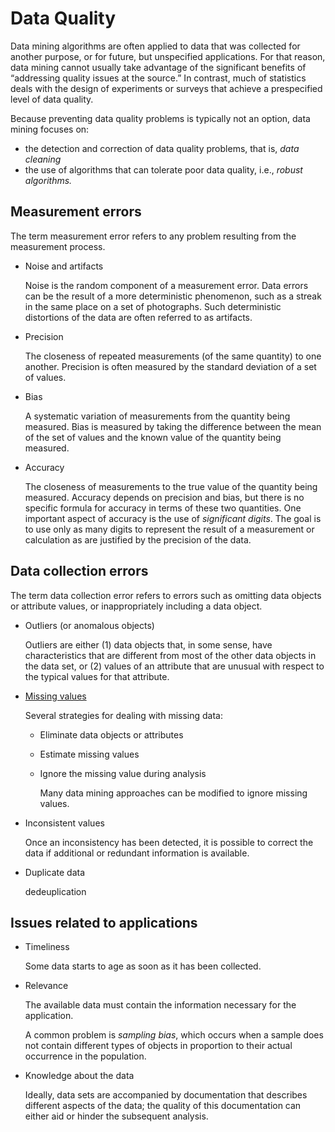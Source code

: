 # Data Quality
Data mining algorithms are often applied to data that was collected for another purpose, or for future, but unspecified applications. For that reason, data mining cannot usually take advantage of the significant benefits of “addressing quality issues at the source.” In contrast, much of statistics deals with the design of experiments or surveys that achieve a prespecified level of data quality.

Because preventing data quality problems is typically not an option, data mining focuses on:
- the detection and correction of data quality problems, that is, *data cleaning*
- the use of algorithms that can tolerate poor data quality, i.e., *robust algorithms.*

## Measurement errors
The term measurement error refers to any problem resulting from the measurement process.
- Noise and artifacts
  
  Noise is the random component of a measurement error.
  Data errors can be the result of a more deterministic phenomenon, such as a streak in the same place on a set of photographs. Such deterministic distortions of the data are often referred to as artifacts.
- Precision
  
  The closeness of repeated measurements (of the same quantity) to one another. Precision is often measured by the standard deviation of a set of values.
- Bias
  
  A systematic variation of measurements from the quantity being measured. Bias is measured by taking the difference between the mean of the set of values and the known value of the quantity being measured.
- Accuracy
  
  The closeness of measurements to the true value of the quantity being measured. Accuracy depends on precision and bias, but there is no specific formula for accuracy in terms of these two quantities.
  One important aspect of accuracy is the use of *significant digits*. The goal is to use only as many digits to represent the result of a measurement or calculation as are justified by the precision of the data.

## Data collection errors
The term data collection error refers to errors such as omitting data objects or attribute values, or inappropriately including a data object.

- Outliers (or anomalous objects)
  
  Outliers are either (1) data objects that, in some sense, have characteristics that are different from most of the other data objects in the data set, or (2) values of an attribute that are unusual with respect to the typical values for that attribute.
- [Missing values](Missing%20Values.md)
  
  Several strategies for dealing with missing data:
  - Eliminate data objects or attributes
  - Estimate missing values
  - Ignore the missing value during analysis
  
    Many data mining approaches can be modified to ignore missing values.
- Inconsistent values
  
  Once an inconsistency has been detected, it is possible to correct the data if additional or redundant information is available.
- Duplicate data
  
  dedeuplication

## Issues related to applications
- Timeliness
  
  Some data starts to age as soon as it has been collected.
- Relevance
  
  The available data must contain the information necessary for the application.

  A common problem is *sampling bias*, which occurs when a sample does not contain different types of objects in proportion to their actual occurrence in the population.
- Knowledge about the data
  
  Ideally, data sets are accompanied by documentation that describes different aspects of the data; the quality of this documentation can either aid or hinder the subsequent analysis.
